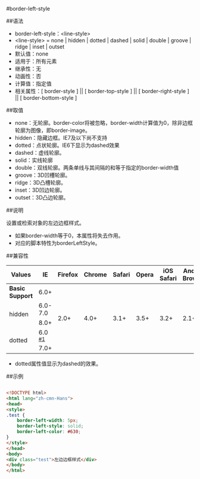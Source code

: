 #border-left-style

##语法

- border-left-style：&lt;line-style&gt;
- &lt;line-style&gt; = none | hidden | dotted | dashed | solid | double | groove | ridge | inset | outset
- 默认值：none
- 适用于：所有元素
- 继承性：无
- 动画性：否
- 计算值：指定值
- 相关属性：[ border-style ] || [ border-top-style ] || [ border-right-style ] || [ border-bottom-style ]


##取值

- none：无轮廓。border-color将被忽略，border-width计算值为0，除非边框轮廓为图像，即border-image。
- hidden：隐藏边框。IE7及以下尚不支持
- dotted：点状轮廓。IE6下显示为dashed效果
- dashed：虚线轮廓。
- solid：实线轮廓
- double：双线轮廓。两条单线与其间隔的和等于指定的border-width值
- groove：3D凹槽轮廓。
- ridge：3D凸槽轮廓。
- inset：3D凹边轮廓。
- outset：3D凸边轮廓。


##说明

设置或检索对象的左边边框样式。

- 如果border-width等于0，本属性将失去作用。
- 对应的脚本特性为borderLeftStyle。


##兼容性


<table class="compatible">
<thead>
	<tr>
		<th>Values</th>
		<th>IE</th>
		<th>Firefox</th>
		<th>Chrome</th>
		<th>Safari</th>
		<th>Opera</th>
		<th>iOS Safari</th>
		<th>Android Browser</th>
		<th>Android Chrome</th>
	</tr>
</thead>
<tbody>
	<tr>
		<td><strong>Basic Support</strong></td>
		<td class="support">6.0+</td>
		<td class="support" rowspan="5">2.0+</td>
		<td class="support" rowspan="5">4.0+</td>
		<td class="support" rowspan="5">3.1+</td>
		<td class="support" rowspan="5">3.5+</td>
		<td class="support" rowspan="5">3.2+</td>
		<td class="support" rowspan="5">2.1+</td>
		<td class="support" rowspan="5">18.0+</td>
	</tr>
	<tr>
		<td rowspan="2">hidden</td>
		<td class="unsupport">6.0-7.0</td>
	</tr>
	<tr>
		<td class="support">8.0+</td>
	</tr>
	<tr>
		<td rowspan="2">dotted</td>
		<td class="partsupport">6.0 <sup><a href="#support1">#1</a></sup></td>
	</tr>
	<tr>
		<td class="support">7.0+</td>
	</tr>
</tbody>
</table>


- dotted属性值显示为dashed的效果。


##示例

```html

<!DOCTYPE html>
<html lang="zh-cmn-Hans">
<head>
<style>
.test {
	border-left-width: 5px;
	border-left-style: solid;
	border-left-color: #630;
}
</style>
</head>
<body>
<div class="test">左边边框样式</div>
</body>
</html>

```
